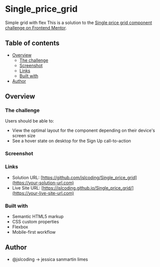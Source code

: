 # Single_price_grid
 Simple grid with flex
This is a solution to the [Single price grid component challenge on Frontend Mentor](https://www.frontendmentor.io/challenges/single-price-grid-component-5ce41129d0ff452fec5abbbc). 

## Table of contents

- [Overview](#overview)
  - [The challenge](#the-challenge)
  - [Screenshot](#screenshot)
  - [Links](#links)
  - [Built with](#built-with)
- [Author](#author)

## Overview

### The challenge
Users should be able to:
- View the optimal layout for the component depending on their device's screen size
- See a hover state on desktop for the Sign Up call-to-action

### Screenshot

### Links
- Solution URL: [https://github.com/jslcoding/Single_price_grid](https://your-solution-url.com)
- Live Site URL: [https://jslcoding.github.io/Single_price_grid/](https://your-live-site-url.com)

### Built with
- Semantic HTML5 markup
- CSS custom properties
- Flexbox
- Mobile-first workflow

## Author

- @jslcoding -> jessica sanmartin limes
